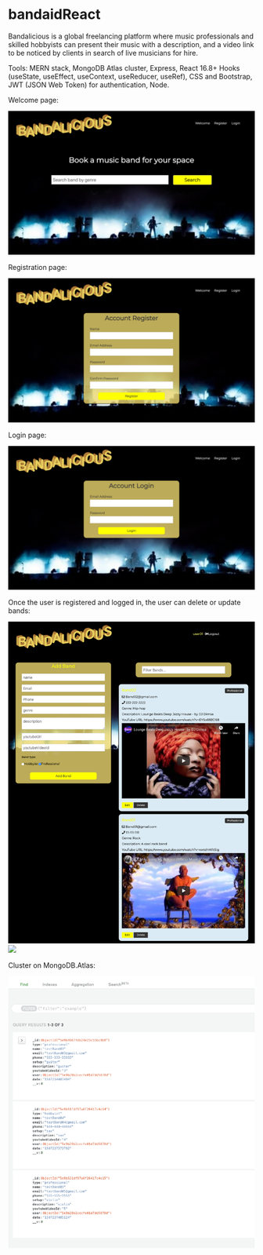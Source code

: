# bandaidReact

Bandalicious is a global freelancing platform where music professionals and skilled hobbyists can present their music with a description, and a video link to be noticed by clients in search of live musicians for hire.

Tools: MERN stack, MongoDB Atlas cluster, Express, React 16.8+ Hooks (useState, useEffect, useContext, useReducer, useRef), CSS and Bootstrap, JWT (JSON Web Token) for authentication, Node.

Welcome page:

![](assets/welcome.png)

Registration page:

![](assets/register.png)

Login page:

![](assets/login.png)

Once the user is registered and logged in, the user can delete or update bands:

![](assets/filtering.png)
![](assets/)

Cluster on MongoDB.Atlas:

![](assets/Mongo.png)

